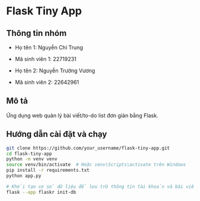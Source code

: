 # Flask Tiny App

## Thông tin nhóm
- Họ tên 1: Nguyễn Chí Trung
- Mã sinh viên 1: 22719231

- Họ tên 2: Nguyễn Trường Vương
- Mã sinh viên 2: 22642961 

## Mô tả
Ứng dụng web quản lý bài viết/to-do list đơn giản bằng Flask.

## Hướng dẫn cài đặt và chạy
```bash
git clone https://github.com/your_username/flask-tiny-app.git
cd flask-tiny-app
python -m venv venv
source venv/bin/activate  # Hoặc venv\Scripts\activate trên Windows
pip install -r requirements.txt
python app.py

# Khởi tạo cơ sở dữ liệu để lưu trữ thông tin tài khoản và bài viết
flask --app flaskr init-db

